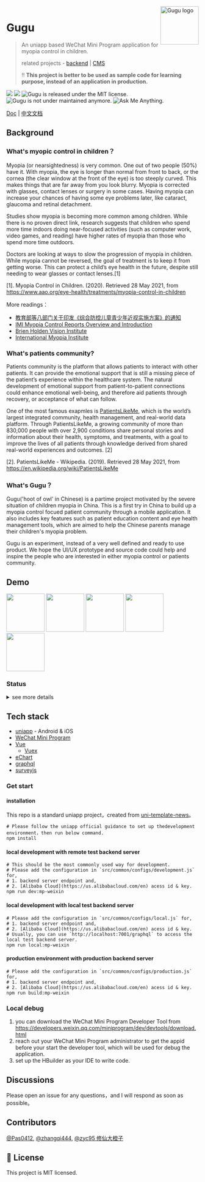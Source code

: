 <img src="https://user-images.githubusercontent.com/5424267/119736375-75dd1f00-be32-11eb-8012-ebece6238f7c.png" alt="Gugu logo" width="100" height="100" align="right" />


# Gugu
> An uniapp based WeChat Mini Program application for myopia control in children. 
>
> related projects - [backend](https://github.com/zhangqi444/gugu-myopic-patients-community-backend) | [CMS](https://github.com/zhangqi444/gugu-myopic-patients-community-cms-admin)
> 
> ‼️ **This project is better to be used as sample code for learning purpose, instead of an application in production.**

<p align="left">
  <img src="https://img.shields.io/badge/node-%3E%3D6.0.0-brightgreen"/>
  <img src="https://img.shields.io/badge/platforms-ios%20%7C%20android-blue"/>
  <img src="https://img.shields.io/badge/license-MIT-green.svg" alt="Gugu is released under the MIT license." />
  <img src="https://img.shields.io/badge/maintained%3F-no-red.svg" alt="Gugu is not under maintained anymore." />
  <img src="https://img.shields.io/badge/ask%20me-anything-1abc9c.svg" alt="Ask Me Anything." />
</p>

<a href="https://github.com/zhangqi444/gugu-myopic-patients-community-wechat-miniprogram" target="_blank">Doc</a>
|
<a href="https://github.com/zhangqi444/gugu-myopic-patients-community-wechat-miniprogram/blob/master/README-zh-CN.md" target="_blank">中文文档</a>

## Background

### What's myopic control in children？

Myopia (or nearsightedness) is very common. One out of two people (50%) have it. With myopia, the eye is longer than normal from front to back, or the cornea (the clear window at the front of the eye) is too steeply curved. This makes things that are far away from you look blurry. Myopia is corrected with glasses, contact lenses or surgery in some cases. Having myopia can increase your chances of having some eye problems later, like cataract, glaucoma and retinal detachment.

Studies show myopia is becoming more common among children. While there is no proven direct link, research suggests that children who spend more time indoors doing near-focused activities (such as computer work, video games, and reading) have higher rates of myopia than those who spend more time outdoors.

Doctors are looking at ways to slow the progression of myopia in children. While myopia cannot be reversed, the goal of treatment is to keep it from getting worse. This can protect a child’s eye health in the future, despite still needing to wear glasses or contact lenses.[1]

[1]. Myopia Control in Children. (2020). Retrieved 28 May 2021, from https://www.aao.org/eye-health/treatments/myopia-control-in-children

More readings：
- [教育部等八部门关于印发《综合防控儿童青少年近视实施方案》的通知](http://www.moe.gov.cn/srcsite/A17/moe_943/s3285/201808/t20180830_346672.html)
- [IMI Myopia Control Reports Overview and Introduction](https://myopiainstitute.org/wp-content/uploads/2020/11/IMI-Myopia-Control-Reports-Overview-and-Introduction.pdf)
- [Brien Holden Vision Institute](https://bhvi.org/)
- [International Myopia Institute](https://myopiainstitute.org/) 

### What's patients community?

Patients community is the platform that allows patients to interact with other patients. It can provide the emotional support that is still a missing piece of the patient’s experience within the healthcare system. The natural development of emotional support from patient-to-patient connections could enhance emotional well-being, and therefore aid patients through recovery, or acceptance of what can follow.

One of the most famous exapmles is [PatientsLikeMe](https://www.patientslikeme.com/), which is the world’s largest integrated community, health management, and real-world data platform. Through PatientsLikeMe, a growing community of more than 830,000 people with over 2,900 conditions share personal stories and information about their health, symptoms, and treatments, with a goal to improve the lives of all patients through knowledge derived from shared real-world experiences and outcomes. [2]

[2]. PatientsLikeMe - Wikipedia. (2019). Retrieved 28 May 2021, from https://en.wikipedia.org/wiki/PatientsLikeMe

### What's Gugu？

Gugu('hoot of owl' in Chinese) is a partime project motivated by the severe situation of children myopia in China. This is a first try in China to build up a myopia control focued patient community through a mobile application. It also includes key features such as patient education content and eye health management tools, which are aimed to help the Chinese parents manage their children's myopia problem. 

Gugu is an experiment, instead of a very well defined and ready to use product. We hope the UI/UX prototype and source code could help and inspire the people who are interested in either myopia control or patients community.

## Demo

<div>
<img src="https://user-images.githubusercontent.com/5424267/119761374-84dac600-be60-11eb-8be8-0cfc7c07e18a.gif" width="100" />
<img src="https://user-images.githubusercontent.com/5424267/119761368-83110280-be60-11eb-8263-a1298094e15d.gif" width="100" />
<img src="https://user-images.githubusercontent.com/5424267/119761362-7ee4e500-be60-11eb-81ce-6750d257f026.gif" width="100" />
<img src="https://user-images.githubusercontent.com/5424267/119761346-79879a80-be60-11eb-85d7-82a08e4d7b2d.gif" width="100" />
<img src="https://user-images.githubusercontent.com/5424267/119746271-ee4cdb80-be44-11eb-8c87-dc69fcfc4906.gif" width="100" />
</div>

### Status

<details>
  <summary>see more details</summary>

> Done: 🟩     In-progress: 🟧     TODO: 🟥

<table class="tg">
<thead>
  <tr>
    <th class="tg-0pky">Funtion</th>
    <th class="tg-0pky">Sub-function</th>
    <th class="tg-0pky">Product Status</th>
    <th class="tg-0pky">Development Status</th>
    <th class="tg-0pky">Mock</th>
  </tr>
</thead>
<tbody>
  <tr>
    <td class="tg-0pky" rowspan="3">home</td>
    <td class="tg-0pky">search</td>
    <td class="tg-0pky">🟩</td>
    <td class="tg-0pky">🟧</td>
    <td class="tg-0pky" rowspan="3">
	<img src="https://user-images.githubusercontent.com/5424267/119745587-4c78bf00-be43-11eb-9ac3-4e2fd4703645.png" width="80" />
	<img src="https://user-images.githubusercontent.com/5424267/119745844-dde83100-be43-11eb-9129-485a3306d52e.png" width="80" />
	<img src="https://user-images.githubusercontent.com/5424267/119745836-d7f25000-be43-11eb-834d-01a80ae5b55e.png" width="80" />
    </td>
  </tr>
  <tr>
    <td class="tg-0pky">feed</td>
    <td class="tg-0pky">🟩</td>
    <td class="tg-0pky">🟩</td>
  </tr>
  <tr>
    <td class="tg-0pky">carousel</td>
    <td class="tg-0pky">🟩</td>
    <td class="tg-0pky">🟥</td>
  </tr>

  <tr>
    <td class="tg-0pky" rowspan="6">patient education</td>
    <td class="tg-0pky">rich content</td>
    <td class="tg-0pky">🟩</td>
    <td class="tg-0pky">🟩</td>
    <td class="tg-0pky" rowspan="6">
	<img src="https://user-images.githubusercontent.com/5424267/119746982-94e5ac00-be46-11eb-88b5-515af647a94d.jpg" width="80" />
	<img src="https://user-images.githubusercontent.com/5424267/119746986-97480600-be46-11eb-90c2-af32a4b2dac4.jpg" width="80" />
	<img src="https://user-images.githubusercontent.com/5424267/119746994-9a42f680-be46-11eb-8de7-d794978d4969.png" width="80" />
	<img src="https://user-images.githubusercontent.com/5424267/119746998-9c0cba00-be46-11eb-99f6-4c0ea56b11d4.png" width="80" />
	<img src="https://user-images.githubusercontent.com/5424267/119747000-9ca55080-be46-11eb-9ad5-e45fb902ab22.png" width="80" />
	<img src="https://user-images.githubusercontent.com/5424267/119746996-9b742380-be46-11eb-85a4-769dd3a651c2.png" width="80" />
    </td>
  </tr>
  <tr>
    <td class="tg-0pky">video</td>
    <td class="tg-0pky">🟩</td>
    <td class="tg-0pky">🟩</td>
  </tr>
  <tr>
    <td class="tg-0pky">related readings</td>
    <td class="tg-0pky">🟩</td>
    <td class="tg-0pky">🟩</td>
  </tr>
  <tr>
    <td class="tg-0pky">like, save, share</td>
    <td class="tg-0pky">🟩</td>
    <td class="tg-0pky">🟩</td>
  </tr>
  <tr>
    <td class="tg-0pky">comment，like comment, save comment</td>
    <td class="tg-0pky">🟩</td>
    <td class="tg-0pky">🟩</td>
  </tr>
  <tr>
    <td class="tg-0pky">tag</td>
    <td class="tg-0pky">🟩</td>
    <td class="tg-0pky">🟩</td>
  </tr>

  <tr>
    <td class="tg-0pky" rowspan="1">medical service</td>
    <td class="tg-0pky">doctor、hospical、appointment、AI virtual healthcare</td>
    <td class="tg-0pky">🟧</td>
    <td class="tg-0pky">🟥</td>
    <td class="tg-0pky" rowspan="1">
	<img src="https://user-images.githubusercontent.com/5424267/119762586-d84e1380-be62-11eb-8849-b101a5c92cfd.png" width="80" />
	<img src="https://user-images.githubusercontent.com/5424267/119762590-da17d700-be62-11eb-8d81-eb3dc60c0b45.png" width="80" />
	<img src="https://user-images.githubusercontent.com/5424267/119762591-dab06d80-be62-11eb-9cbc-f673b957fd89.png" width="80" />
	<img src="https://user-images.githubusercontent.com/5424267/119762592-dab06d80-be62-11eb-84ad-a6a4d91d874c.png" width="80" />
	<img src="https://user-images.githubusercontent.com/5424267/119762814-47c40300-be63-11eb-98cd-79daf889dd04.png" width="80" />
	<img src="https://user-images.githubusercontent.com/5424267/119762817-498dc680-be63-11eb-81c2-96198b2ddfb1.png" width="80" />
    </td>
  </tr>
  <tr>
    <td class="tg-0pky" rowspan="5">community</td>
    <td class="tg-0pky">post</td>
    <td class="tg-0pky">🟩</td>
    <td class="tg-0pky">🟧</td>
    <td class="tg-0pky" rowspan="5">
	<img src="https://user-images.githubusercontent.com/5424267/119758853-17c53180-be5c-11eb-9562-a8fd00e04b04.png" width="80" />
	<img src="https://user-images.githubusercontent.com/5424267/119758862-198ef500-be5c-11eb-9189-9dfd0b199488.png" width="80" />
	<img src="https://user-images.githubusercontent.com/5424267/119758863-1a278b80-be5c-11eb-84e0-150f084832a2.png" width="80" />
	<img src="https://user-images.githubusercontent.com/5424267/119758865-1ac02200-be5c-11eb-82a6-71412e002f6a.png" width="80" />
	<img src="https://user-images.githubusercontent.com/5424267/119758868-1bf14f00-be5c-11eb-9abe-01e25ee4fb42.png" width="80" />
	<img src="https://user-images.githubusercontent.com/5424267/119758870-1bf14f00-be5c-11eb-9ce8-3c3bccb2b2de.png" width="80" />
    </td>
  </tr>
  <tr>
    <td class="tg-0pky">edit, delete</td>
    <td class="tg-0pky">🟩</td>
    <td class="tg-0pky">🟧</td>
  </tr>
  <tr>
    <td class="tg-0pky">like, save, share</td>
    <td class="tg-0pky">🟩</td>
    <td class="tg-0pky">🟩</td>
  </tr>
  <tr>
    <td class="tg-0pky">comment, reply, like comment, like reply</td>
    <td class="tg-0pky">🟩</td>
    <td class="tg-0pky">🟧</td>
  </tr>
  <tr>
    <td class="tg-0pky">topic</td>
    <td class="tg-0pky">🟩</td>
    <td class="tg-0pky">🟧</td>
  </tr>
  <tr>
    <td class="tg-0pky" rowspan="3">tools</td>
    <td class="tg-0pky">survey</td>
    <td class="tg-0pky">🟩</td>
    <td class="tg-0pky">🟩</td>
    <td class="tg-0pky" rowspan="1">
	<img src="https://user-images.githubusercontent.com/5424267/119760240-7ee3e580-be5e-11eb-9b95-a982339dc39a.png" width="80" />
	<img src="https://user-images.githubusercontent.com/5424267/119760243-7f7c7c00-be5e-11eb-9bd2-62684130a752.png" width="80" />
	<img src="https://user-images.githubusercontent.com/5424267/119760246-80151280-be5e-11eb-9649-1acb1f973b3b.png" width="80" />
	<img src="https://user-images.githubusercontent.com/5424267/119760247-80ada900-be5e-11eb-8bca-4e3276c5b6c2.png" width="80" />
	<img src="https://user-images.githubusercontent.com/5424267/119760249-81463f80-be5e-11eb-87ec-f867ba7972fe.png" width="80" />
	<img src="https://user-images.githubusercontent.com/5424267/119760251-81ded600-be5e-11eb-980f-493ba05758d9.png" width="80" />
    </td>
  </tr>
  <tr>
    <td class="tg-0pky">medical records management</td>
    <td class="tg-0pky">🟩</td>
    <td class="tg-0pky">🟧</td>
    <td class="tg-0pky" rowspan="1">
	<img src="https://user-images.githubusercontent.com/5424267/119759575-59a2a780-be5d-11eb-8c7a-89e610497418.png" width="80" />
	<img src="https://user-images.githubusercontent.com/5424267/119759580-5ad3d480-be5d-11eb-996a-87c7dacf9d37.png" width="80" />
	<img src="https://user-images.githubusercontent.com/5424267/119759582-5b6c6b00-be5d-11eb-9d84-1921ab526be1.png" width="80" />
	<img src="https://user-images.githubusercontent.com/5424267/119759587-5c9d9800-be5d-11eb-8109-68ee4658a5d1.png" width="80" />
	<img src="https://user-images.githubusercontent.com/5424267/119759588-5c9d9800-be5d-11eb-8abf-31dfb955b422.png" width="80" />
	<img src="https://user-images.githubusercontent.com/5424267/119759585-5c050180-be5d-11eb-8551-b6c2d97173d4.png" height="80" />
    </td>
  </tr>
  <tr>
    <td class="tg-0pky">activity tracking</td>
    <td class="tg-0pky">🟧</td>
    <td class="tg-0pky">🟥</td>
    <td class="tg-0pky" rowspan="1">
	<img src="https://user-images.githubusercontent.com/5424267/119761043-f5cdae00-be5f-11eb-9d6d-d4e5653e1e07.png" width="80" />
	<img src="https://user-images.githubusercontent.com/5424267/119761044-f6664480-be5f-11eb-9b9b-e80d210b53a3.png" width="80" />
	<img src="https://user-images.githubusercontent.com/5424267/119761045-f6fedb00-be5f-11eb-96c6-57b0a016e683.png" width="80" />
	<img src="https://user-images.githubusercontent.com/5424267/119761046-f6fedb00-be5f-11eb-8170-edd443b6dfe2.png" width="80" />
	<img src="https://user-images.githubusercontent.com/5424267/119761048-f7977180-be5f-11eb-8868-a84f29b71e4b.png" width="80" />
	<img src="https://user-images.githubusercontent.com/5424267/119761050-f8300800-be5f-11eb-9117-2493566172dc.png" width="80" />
    </td>
  </tr>

  <tr>
    <td class="tg-0pky" rowspan="1">online store</td>
    <td class="tg-0pky"></td>
    <td class="tg-0pky">🟧</td>
    <td class="tg-0pky">🟥</td>
    <td class="tg-0pky" rowspan="1">
	<img src="https://user-images.githubusercontent.com/5424267/119761910-8a84db80-be61-11eb-8610-d62d9c60fc36.png" width="80" />
	<img src="https://user-images.githubusercontent.com/5424267/119761911-8bb60880-be61-11eb-94b3-8871aa9bf914.png" width="80" />
	<img src="https://user-images.githubusercontent.com/5424267/119761914-8ce73580-be61-11eb-92d0-ab881a5bf4f4.png" width="80" />
	<img src="https://user-images.githubusercontent.com/5424267/119761915-8ce73580-be61-11eb-862a-8b16dd29b82c.png" width="80" />
	<img src="https://user-images.githubusercontent.com/5424267/119761917-8e186280-be61-11eb-85c2-32c57f6ed6e2.png" width="80" />
	<img src="https://user-images.githubusercontent.com/5424267/119761918-8eb0f900-be61-11eb-828c-86265285fff9.png" width="80" />
    </td>
  </tr>
	
  <tr>
    <td class="tg-0pky" rowspan="1">live</td>
    <td class="tg-0pky"></td>
    <td class="tg-0pky">🟥</td>
    <td class="tg-0pky">🟥</td>
    <td class="tg-0pky" rowspan="1">
	<img src="https://user-images.githubusercontent.com/5424267/119761967-a7b9aa00-be61-11eb-901c-7e90c3024c0a.png" width="80" />
    </td>
  </tr>
  <tr>
    <td class="tg-0pky" rowspan="5">others</td>
    <td class="tg-0pky">user verification</td>
    <td class="tg-0pky">🟩</td>
    <td class="tg-0pky">🟥</td>
    <td class="tg-0pky" rowspan="1">
	<img src="https://user-images.githubusercontent.com/5424267/119763134-ccaf1c80-be63-11eb-9b63-573e6dd5b26d.png" width="80" />
	<img src="https://user-images.githubusercontent.com/5424267/119763137-cde04980-be63-11eb-9df2-459ac02088e1.png" width="80" />
	<img src="https://user-images.githubusercontent.com/5424267/119763138-cde04980-be63-11eb-9062-c563c895cfe5.png" width="80" />
	<img src="https://user-images.githubusercontent.com/5424267/119763139-ce78e000-be63-11eb-97d9-719311156915.png" width="80" />
	<img src="https://user-images.githubusercontent.com/5424267/119763142-cfaa0d00-be63-11eb-99eb-3b58e0df84e2.png" width="80" />
    </td>
  </tr>

  <tr>
    <td class="tg-0pky">profile</td>
    <td class="tg-0pky">🟩</td>
    <td class="tg-0pky">🟧</td>
    <td class="tg-0pky" rowspan="1" >
	<img src="https://user-images.githubusercontent.com/5424267/119762992-983b6080-be63-11eb-8a8f-aa707eeb20d8.png" width="80" />
	<img src="https://user-images.githubusercontent.com/5424267/119762996-98d3f700-be63-11eb-92c7-51dd24854480.png" width="80" />
	<img src="https://user-images.githubusercontent.com/5424267/119762997-996c8d80-be63-11eb-99c6-7898323306d2.png" width="80" />
    </td>
  </tr>
  <tr>
    <td class="tg-0pky">push notification</td>
    <td class="tg-0pky">🟥</td>
    <td class="tg-0pky">🟥</td>
    <td class="tg-0pky" rowspan="1" />
  </tr>
  <tr>
    <td class="tg-0pky">WeChat SSO</td>
    <td class="tg-0pky">N/A</td>
    <td class="tg-0pky">🟩</td>
    <td class="tg-0pky" rowspan="1" />
  </tr>  
  <tr>
    <td class="tg-0pky">content review</td>
    <td class="tg-0pky">🟩</td>
    <td class="tg-0pky">🟩</td>
    <td class="tg-0pky" rowspan="1" />
  </tr>
</tbody>
</table>

</details>

## Tech stack

- [uniapp](https://uniapp.dcloud.io/) - Android & iOS
- [WeChat Mini Program](https://developers.weixin.qq.com/miniprogram/dev/framework/)
- [Vue](https://vuejs.org/)
	- [Vuex](https://vuex.vuejs.org/)
- [eChart](https://echarts.apache.org/)
- [graphql](https://apollographql.com/)
- [surveyjs](https://github.com/surveyjs/survey-library)

### Get start

#### installation
This repo is a standard uniapp project，created from [uni-template-news](https://github.com/dcloudio/uni-template-news)。

```shell
# Please follow the uniapp official guidance to set up thedevelopment environment，then run below command.
npm install
```

#### local development with remote test backend server
```shell
# This should be the most commonly used way for development.
# Please add the configuration in `src/common/configs/development.js` for,
# 1. backend server endpoint and,
# 2. [Alibaba Cloud](https://us.alibabacloud.com/en) acess id & key.
npm run dev:mp-weixin
```
#### local development with local test backend server
```shell
# Please add the configuration in `src/common/configs/local.js` for,
# 1. backend server endpoint and,
# 2. [Alibaba Cloud](https://us.alibabacloud.com/en) acess id & key.
# Usually, you can use `http://localhost:7001/graphql` to access the local test backend server.
npm run local:mp-weixin
```
#### production environment with production backend server
```shell
# Please add the configuration in `src/common/configs/production.js` for,
# 1. backend server endpoint and,
# 2. [Alibaba Cloud](https://us.alibabacloud.com/en) acess id & key.
npm run build:mp-weixin
```
### Local debug
1. you can download the WeChat Mini Program Developer Tool from https://developers.weixin.qq.com/miniprogram/dev/devtools/download.html
2. reach out your WeChat Mini Program administrator to get the appid before your start the developer tool, which will be used for debug the application.
3. set up the HBuilder as your IDE to write code.

## Discussions

Please open an issue for any questions，and I will respond as soon as possible。

## Contributors

[@Pas0412](https://github.com/Pas0412), [@zhangqi444](https://github.com/zhangqi444), [@zyc95 修仙大橙子](https://github.com/zyc95)

## 📄 License

This project is MIT licensed.

